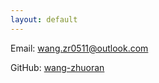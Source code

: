 ```yaml
---
layout: default
---
```


Email: wang.zr0511@outlook.com

GitHub: 
[wang-zhuoran](https://github.com/wang-zhuoran)
